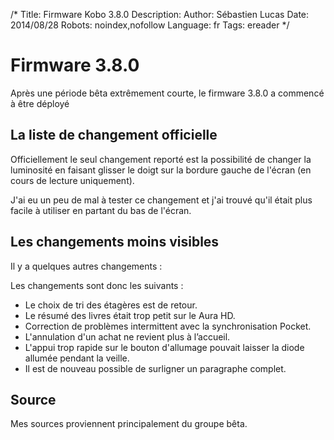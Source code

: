 /*
Title: Firmware Kobo 3.8.0
Description: 
Author: Sébastien Lucas
Date: 2014/08/28
Robots: noindex,nofollow
Language: fr
Tags: ereader
*/
# Firmware 3.8.0

Après une période bêta extrêmement courte, le firmware 3.8.0 a commencé à être déployé

## La liste de changement officielle

Officiellement le seul changement reporté est la possibilité de changer la luminosité en faisant glisser le doigt sur la bordure gauche de l'écran (en cours de lecture uniquement).

J'ai eu un peu de mal à tester ce changement et j'ai trouvé qu'il était plus facile à utiliser en partant du bas de l'écran.

## Les changements moins visibles

Il y a quelques autres changements :

Les changements sont donc les suivants :

 * Le choix de tri des étagères est de retour.
 * Le résumé des livres était trop petit sur le Aura HD.
 * Correction de problèmes intermittent avec la synchronisation Pocket.
 * L'annulation d'un achat ne revient plus à l’accueil.
 * L'appui trop rapide sur le bouton d'allumage pouvait laisser la diode allumée pendant la veille.
 * Il est de nouveau possible de surligner un paragraphe complet.

## Source

Mes sources proviennent principalement du groupe bêta.

